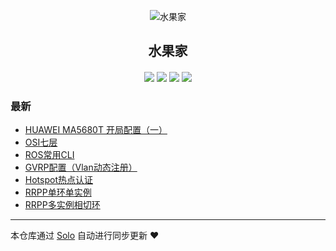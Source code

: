 <p align="center"><img alt="水果家" src="https://static.b3log.org/images/brand/solo-32.png"></p><h2 align="center">
水果家
</h2>

<h4 align="center"></h4>
<p align="center"><a title="水果家" target="_blank" href="https://github.com/zhaoshucai/solo-blog"><img src="https://img.shields.io/github/last-commit/zhaoshucai/solo-blog.svg?style=flat-square&color=FF9900"></a>
<a title="GitHub repo size in bytes" target="_blank" href="https://github.com/zhaoshucai/solo-blog"><img src="https://img.shields.io/github/repo-size/zhaoshucai/solo-blog.svg?style=flat-square"></a>
<a title="Solo Version" target="_blank" href="https://github.com/b3log/solo/releases"><img src="https://img.shields.io/badge/solo-3.6.6-f1e05a.svg?style=flat-square&color=blueviolet"></a>
<a title="Hits" target="_blank" href="https://github.com/b3log/hits"><img src="https://hits.b3log.org/zhaoshucai/solo-blog.svg"></a></p>

### 最新

* [HUAWEI MA5680T 开局配置（一）](http://blog.shuiguoq.top/articles/2019/11/04/1572837698771.html)
* [OSI七层](http://blog.shuiguoq.top/articles/2019/11/04/1572836333186.html)
* [ROS常用CLI](http://blog.shuiguoq.top/articles/2019/11/02/1572669503530.html)
* [GVRP配置（Vlan动态注册）](http://blog.shuiguoq.top/articles/2019/11/02/1572668858723.html)
* [Hotspot热点认证](http://blog.shuiguoq.top/articles/2019/11/02/1572667632529.html)
* [RRPP单环单实例](http://blog.shuiguoq.top/articles/2019/11/02/1572667077848.html)
* [RRPP多实例相切环](http://blog.shuiguoq.top/articles/2019/11/02/1572666150013.html)



---

本仓库通过 [Solo](https://github.com/b3log/solo) 自动进行同步更新 ❤️ 